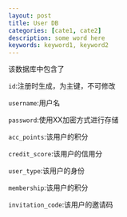 ```yaml
---
layout: post
title: User DB
categories: [cate1, cate2]
description: some word here
keywords: keyword1, keyword2
---
```


该数据库中包含了

`id`:注册时生成，为主键，不可修改

`username`:用户名

`password`:使用XX加密方式进行存储

`acc_points`:该用户的积分

`credit_score`:该用户的信用分

`user_type`:该用户的身份

`membership`:该用户的积分

`invitation_code`:该用户的邀请码


